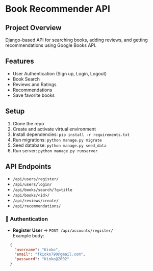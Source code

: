 # Book Recommender API

## Project Overview
Django-based API for searching books, adding reviews, and getting recommendations using Google Books API.

## Features
- User Authentication (Sign up, Login, Logout)
- Book Search
- Reviews and Ratings
- Recommendations
- Save favorite books

## Setup
1. Clone the repo
2. Create and activate virtual environment
3. Install dependencies: `pip install -r requirements.txt`
4. Run migrations: `python manage.py migrate`
5. Seed database: `python manage.py seed_data`
6. Run server: `python manage.py runserver`

## API Endpoints
- `/api/users/register/`
- `/api/users/login/`
- `/api/books/search/?q=title`
- `/api/books/<id>/`
- `/api/reviews/create/`
- `/api/recommendations/`


### 🔐 Authentication
- **Register User** → `POST /api/accounts/register/`  
  Example body:
  
```json
  {
    "username": "Kioko",
    "email": "fkioko790@gmail.com",
    "password": "Kioko@2002"
  }